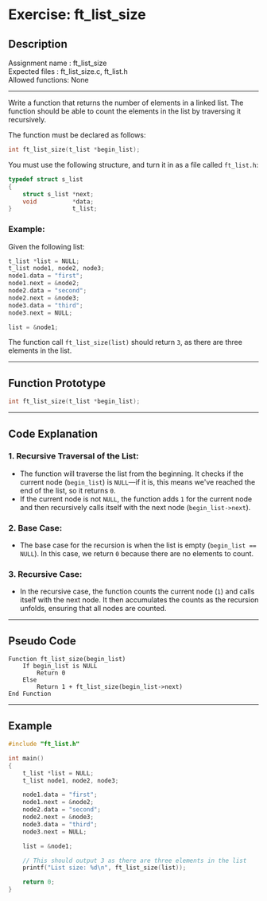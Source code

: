 # Exercise: ft_list_size

## Description

Assignment name  : ft_list_size  
Expected files   : ft_list_size.c, ft_list.h  
Allowed functions: None  

---------------------------------------------------------------

Write a function that returns the number of elements in a linked list. The function should be able to count the elements in the list by traversing it recursively.

The function must be declared as follows:

```c
int ft_list_size(t_list *begin_list);
```

You must use the following structure, and turn it in as a file called `ft_list.h`:

```c
typedef struct s_list
{
    struct s_list *next;
    void          *data;
}                 t_list;
```

### Example:

Given the following list:

```c
t_list *list = NULL;
t_list node1, node2, node3;
node1.data = "first";
node1.next = &node2;
node2.data = "second";
node2.next = &node3;
node3.data = "third";
node3.next = NULL;

list = &node1;
```

The function call `ft_list_size(list)` should return `3`, as there are three elements in the list.

---

## Function Prototype

```c
int ft_list_size(t_list *begin_list);
```

---

## Code Explanation

### 1. **Recursive Traversal of the List**:
   - The function will traverse the list from the beginning. It checks if the current node (`begin_list`) is `NULL`—if it is, this means we've reached the end of the list, so it returns `0`.
   - If the current node is not `NULL`, the function adds `1` for the current node and then recursively calls itself with the next node (`begin_list->next`).

### 2. **Base Case**:
   - The base case for the recursion is when the list is empty (`begin_list == NULL`). In this case, we return `0` because there are no elements to count.

### 3. **Recursive Case**:
   - In the recursive case, the function counts the current node (`1`) and calls itself with the next node. It then accumulates the counts as the recursion unfolds, ensuring that all nodes are counted.

---

## Pseudo Code

```pseudo
Function ft_list_size(begin_list)
    If begin_list is NULL
        Return 0
    Else
        Return 1 + ft_list_size(begin_list->next)
End Function
```

---

## Example

```c
#include "ft_list.h"

int main()
{
    t_list *list = NULL;
    t_list node1, node2, node3;

    node1.data = "first";
    node1.next = &node2;
    node2.data = "second";
    node2.next = &node3;
    node3.data = "third";
    node3.next = NULL;

    list = &node1;

    // This should output 3 as there are three elements in the list
    printf("List size: %d\n", ft_list_size(list));

    return 0;
}
```
